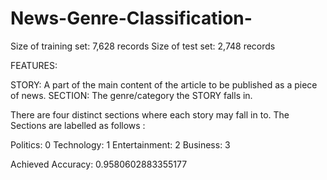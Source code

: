 # News-Genre-Classification-
Size of training set: 7,628 records
Size of test set: 2,748 records

FEATURES:

STORY:  A part of the main content of the article to be published as a piece of news.
SECTION: The genre/category the STORY falls in.

There are four distinct sections where each story may fall in to. The Sections are labelled as follows :

Politics: 0
Technology: 1
Entertainment: 2
Business: 3

Achieved Accuracy: 0.9580602883355177
